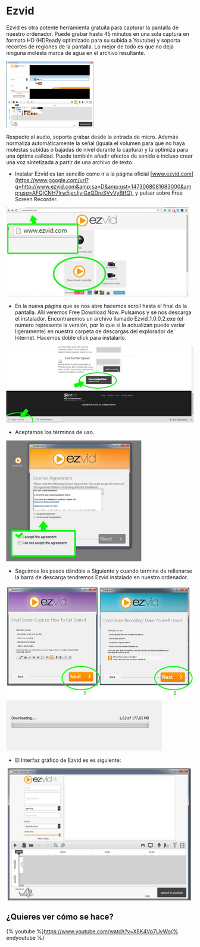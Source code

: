 
# Ezvid

Ezvid es otra potente herramienta gratuita para capturar la pantalla de nuestro ordenador. Puede grabar hasta 45 minutos en una sola captura en formato HD (HDReady optimizado para su subida a Youtube) y soporta recortes de regiones de la pantalla. Lo mejor de todo es que no deja ninguna molesta marca de agua en el archivo resultante.

<img src="img/image02.jpg" height="177" />

Respecto al audio, soporta grabar desde la entrada de micro. Además normaliza automáticamente la señal (iguala el volumen para que no haya molestas subidas o bajadas de nivel durante la captura) y la optimiza para una óptima calidad. Puede también añadir efectos de sonido e incluso crear una voz sintetizada a partir de una archivo de texto.

- Instalar Ezvid es tan sencillo como ir a la página oficial [www.ezvid.com](https://www.google.com/url?q=http://www.ezvid.com&amp;sa=D&amp;ust=1473068081683000&amp;usg=AFQjCNH7Irw5jerJjvjGxQDreSVvVyBtfQ)  y pulsar sobre Free Screen Recorder. 

<img alt="" src="img/image04.jpg" title="" height="238" />



- En la nueva página que se nos abre hacemos scroll hasta el final de la pantalla. Allí veremos Free Download Now. Pulsamos y se nos descarga el instalador. Encontraremos un archivo llamado Ezvid_1.0.0.2.exe (el número representa la versión, por lo que si la actualizan puede variar ligeramente) en nuestra carpeta de descargas del explorador de Internet. Hacemos doble click para instalarlo.

<img alt="" src="img/image03.jpg" title="" height="205" />

- Aceptamos los términos de uso.

<img alt="" src="img/image06.jpg" title="" height="324" />

- Seguimos los pasos dándole a Siguiente y cuando termine de rellenarse la barra de descarga tendremos Ezvid instalado en nuestro ordenador.

<img alt="" src="img/image05.jpg" title="" height="304" />

<img alt="" src="img/image01.jpg" title="" height="135" />

- El Interfaz gráfico de Ezvid es es siguiente:

 <img alt="" src="img/image00.jpg" title="" height="353" />

## ¿Quieres ver cómo se hace?

{% youtube %}https://www.youtube.com/watch?v=X8K4Vo7UyWo{% endyoutube %}


